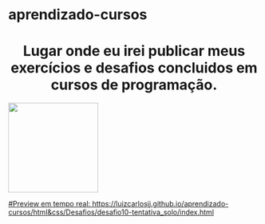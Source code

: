 # aprendizado-cursos

<h1 style="text-align: center;">Lugar onde eu irei publicar meus exercícios e desafios concluidos em cursos de programação.</h1>

<div>
  <a href="https://github.com/luizcarlosjj">
  <img height="180cm" src="https://github-readme-stats.vercel.app/api/top-langs/?username=luizcarlosjj&layout=compact&langs_count=16&theme=dracula"/>
</div>

  #Preview em tempo real: https://luizcarlosjj.github.io/aprendizado-cursos/html&css/Desafios/desafio10-tentativa_solo/index.html
